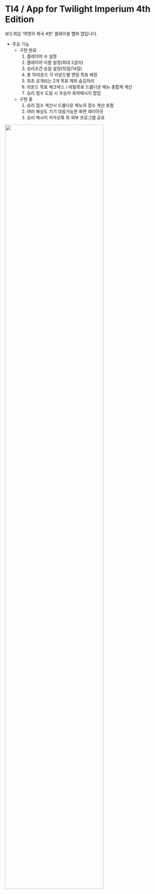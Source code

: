 # TI4 / App for Twilight Imperium 4th Edition

보드게임 '여명의 제국 4판' 플레이용 헬퍼 앱입니다.


* 주요 기능
  * 구현 완료
    1. 플레이어 수 설정 
    2. 플레이어 이름 설정(최대 2글자)
    3. 승리조건 승점 설정(10점/14점)
    4. 총 10라운드 각 라운드별 랜덤 목표 배정
    5. 최초 공개되는 2개 목표 제외 숨김처리
    6. 라운드 목표 체크박스 / 비밀목표 드롭다운 메뉴 총합계 계산
    7. 승리 점수 도달 시 우승자 축하메시지 팝업
  * 구현 중
    1. 승리 점수 계산시 드롭다운 메뉴의 점수 계산 포함
    2. 여러 해상도 기기 대응가능한 화면 레이아웃
    3. 승리 메시지 카카오톡 외 외부 프로그램 공유 
    
    
  
<img width="80%" src="https://user-images.githubusercontent.com/66789105/140303995-f4cffd3e-e1b7-47aa-b36d-d68ec765ba84.gif"/>
